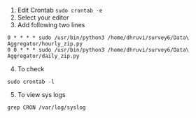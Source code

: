 1. Edit Crontab 
`sudo crontab -e`
2. Select your editor
3. Add following two lines
```
0 * * * * sudo /usr/bin/python3 /home/dhruvi/survey6/Data\ Aggregator/hourly_zip.py
0 0 * * * sudo /usr/bin/python3 /home/dhruvi/survey6/Data\ Aggregator/daily_zip.py
```
4. To check
```
sudo crontab -l
```
5. To view sys logs
```
grep CRON /var/log/syslog
```